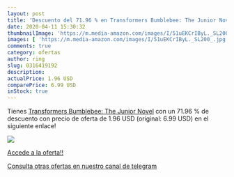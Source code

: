 ```yaml
---
layout: post
title: 'Descuento del 71.96 % en Transformers Bumblebee: The Junior Novel'
date: 2020-04-11 15:30:32
thumbnailImage: 'https://m.media-amazon.com/images/I/51uEKCrIByL._SL200_.jpg'
images: [ 'https://m.media-amazon.com/images/I/51uEKCrIByL._SL200_.jpg' ]
comments: true
category: ofertas
author: ring
slug: 0316419192
description:
actualPrice: 1.96 USD
comparePrice: 6.99 USD
inStock: true
---
```


Tienes [Transformers Bumblebee: The Junior Novel](https://www.amazon.com/dp/0316419192/?tag=redken08-20) con un 71.96 % de descuento con precio de oferta de 1.96 USD (original: 6.99 USD) en el siguiente enlace!

[![](https://m.media-amazon.com/images/I/51uEKCrIByL._SL200_.jpg)](https://www.amazon.com/dp/0316419192/?tag=redken08-20)

[Accede a la oferta!!](https://www.amazon.com/dp/0316419192/?tag=redken08-20)

[Consulta otras ofertas en nuestro canal de telegram](https://t.me/s/ofertas25)
